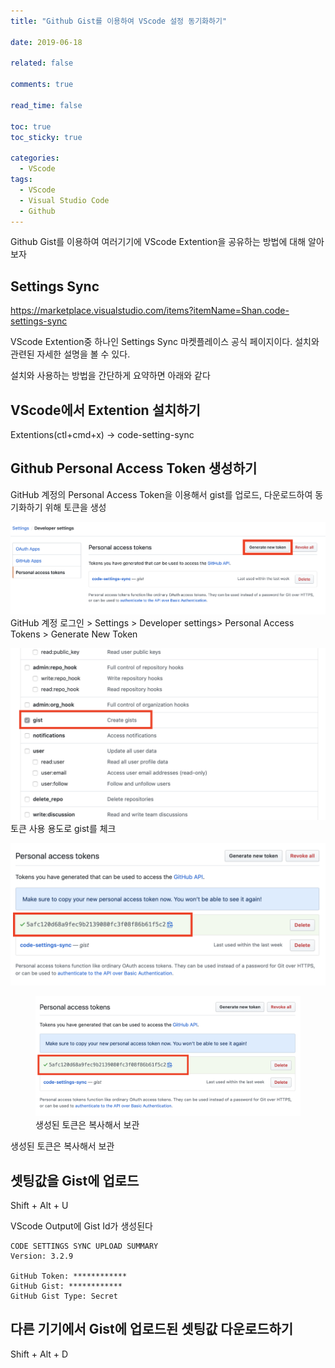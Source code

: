 ```yaml
---
title: "Github Gist를 이용하여 VScode 설정 동기화하기"

date: 2019-06-18

related: false

comments: true

read_time: false

toc: true
toc_sticky: true

categories:
  - VScode
tags:
  - VScode
  - Visual Studio Code
  - Github
---
```


Github Gist를 이용하여 여러기기에 VScode Extention을 공유하는 방법에 대해 알아보자

## Settings Sync

<https://marketplace.visualstudio.com/items?itemName=Shan.code-settings-sync>

VScode Extention중 하나인 Settings Sync 마켓플레이스 공식 페이지이다. 설치와 관련된 자세한 설명을 볼 수 있다.

설치와 사용하는 방법을 간단하게 요약하면 아래와 같다

## VScode에서 Extention 설치하기

Extentions(ctl+cmd+x) -> code-setting-sync

## Github Personal Access Token 생성하기

GitHub 계정의 Personal Access Token을 이용해서 gist를 업로드, 다운로드하여 동기화하기 위해 토큰을 생성

![generate new token](/assets/images/gist_1.png)
GitHub 계정 로그인 > Settings > Developer settings> Personal Access Tokens > Generate New Token

![check gist](/assets/images/gist_2.png)
토큰 사용 용도로 gist를 체크

![generated new token](/assets/images/gist_3.png)

<figure>
  <img src="/assets/images/gist_3.png" alt="generated new token" />
  <figcaption>생성된 토큰은 복사해서 보관</figcaption>
</figure>
생성된 토큰은 복사해서 보관

## 셋팅값을 Gist에 업로드

Shift + Alt + U

VScode Output에 Gist Id가 생성된다

```
CODE SETTINGS SYNC UPLOAD SUMMARY
Version: 3.2.9

GitHub Token: ************
GitHub Gist: ************
GitHub Gist Type: Secret
```

## 다른 기기에서 Gist에 업로드된 셋팅값 다운로드하기

Shift + Alt + D
